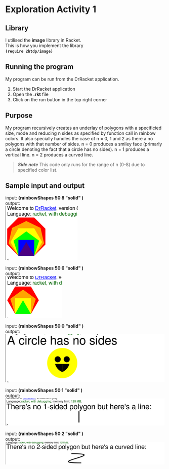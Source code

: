 # Exploration Activity 1


## Library
I utilised the **image** library in Racket.     
This is how you implement the library  
**`(require 2htdp/image)`**


## Running the program
My program can be run from the DrRacket application. 

  1. Start the DrRacket application 
  2. Open the **.rkt** file 
  3. Click on the run button in the top right corner
  
  
## Purpose
My program recursively creates an underlay of polygons with a specificied size, mode and reducing n sides as specified by function call in rainbow colors.
It also specially handles the case of n = 0, 1 and 2 as there a no polygons with that number of sides.
n = 0 produces a smiley face (primarly a circle denoting the fact that a circle has no sides).
n = 1 produces a vertical line.
n = 2 produces a curved line.

> ***Side note*** This code only runs for the range of n (0-8) due to specified color list.


## Sample input and output
input: **(rainbowShapes 50 8 "solid" )**   
output:    
![Screenshot](Sample1.png)

input: **(rainbowShapes 50 6 "solid" )**  
output:   
![Screenshot](Sample2.png)

input: **(rainbowShapes 50 0 "solid" )**   
output:     
![Screenshot](Sample3.png)

input: **(rainbowShapes 50 1 "solid" )**   
output:    
![Screenshot](Sample4.png)

input: **(rainbowShapes 50 2 "solid" )**  
output:    
![Screenshot](Sample5.png)

